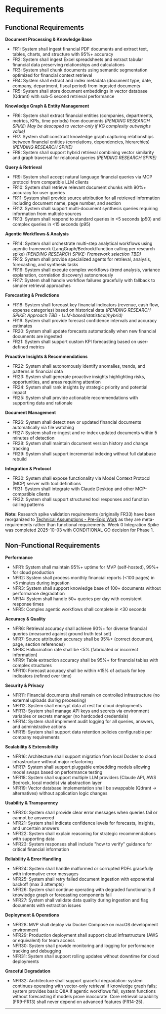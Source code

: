 # Requirements

## Functional Requirements

**Document Processing & Knowledge Base**
- FR1: System shall ingest financial PDF documents and extract text, tables, charts, and structure with 95%+ accuracy
- FR2: System shall ingest Excel spreadsheets and extract tabular financial data preserving relationships and calculations
- FR3: System shall chunk documents using semantic segmentation optimized for financial context retrieval
- FR4: System shall extract and index metadata (document type, date, company, department, fiscal period) from ingested documents
- FR5: System shall store document embeddings in vector database (Qdrant) with sub-5 second retrieval performance

**Knowledge Graph & Entity Management**
- FR6: System shall extract financial entities (companies, departments, metrics, KPIs, time periods) from documents *(PENDING RESEARCH SPIKE: May be descoped to vector-only if KG complexity outweighs value)*
- FR7: System shall construct knowledge graph capturing relationships between financial entities (correlations, dependencies, hierarchies) *(PENDING RESEARCH SPIKE)*
- FR8: System shall support hybrid retrieval combining vector similarity and graph traversal for relational queries *(PENDING RESEARCH SPIKE)*

**Query & Retrieval**
- FR9: System shall accept natural language financial queries via MCP protocol from compatible LLM clients
- FR10: System shall retrieve relevant document chunks with 90%+ accuracy for user queries
- FR11: System shall provide source attribution for all retrieved information including document name, page number, and section
- FR12: System shall support multi-document synthesis queries requiring information from multiple sources
- FR13: System shall respond to standard queries in <5 seconds (p50) and complex queries in <15 seconds (p95)

**Agentic Workflows & Analysis**
- FR14: System shall orchestrate multi-step analytical workflows using agentic framework (LangGraph/Bedrock/function calling per research spike) *(PENDING RESEARCH SPIKE: Framework selection TBD)*
- FR15: System shall provide specialized agents for retrieval, analysis, forecasting, and synthesis tasks
- FR16: System shall execute complex workflows (trend analysis, variance explanation, correlation discovery) autonomously
- FR17: System shall handle workflow failures gracefully with fallback to simpler retrieval approaches

**Forecasting & Predictions**
- FR18: System shall forecast key financial indicators (revenue, cash flow, expense categories) based on historical data *(PENDING RESEARCH SPIKE: Approach TBD - LLM-based/statistical/hybrid)*
- FR19: System shall provide forecast confidence intervals and accuracy estimates
- FR20: System shall update forecasts automatically when new financial documents are ingested
- FR21: System shall support custom KPI forecasting based on user-defined metrics

**Proactive Insights & Recommendations**
- FR22: System shall autonomously identify anomalies, trends, and patterns in financial data
- FR23: System shall generate proactive insights highlighting risks, opportunities, and areas requiring attention
- FR24: System shall rank insights by strategic priority and potential impact
- FR25: System shall provide actionable recommendations with supporting data and rationale

**Document Management**
- FR26: System shall detect new or updated financial documents automatically via file watching
- FR27: System shall re-ingest and re-index updated documents within 5 minutes of detection
- FR28: System shall maintain document version history and change tracking
- FR29: System shall support incremental indexing without full database rebuild

**Integration & Protocol**
- FR30: System shall expose functionality via Model Context Protocol (MCP) server with tool definitions
- FR31: System shall integrate with Claude Desktop and other MCP-compatible clients
- FR32: System shall support structured tool responses and function calling patterns

**Note:** Research spike validation requirements (originally FR33) have been reorganized to [Technical Assumptions - Pre-Epic Work](./technical-assumptions.md#pre-epic-work-week-0-integration-spike) as they are meta-requirements rather than functional requirements. Week 0 Integration Spike was completed 2025-10-03 with CONDITIONAL GO decision for Phase 1.

## Non-Functional Requirements

**Performance**
- NFR1: System shall maintain 95%+ uptime for MVP (self-hosted), 99%+ for cloud production
- NFR2: System shall process monthly financial reports (<100 pages) in <5 minutes during ingestion
- NFR3: System shall support knowledge base of 100+ documents without performance degradation
- NFR4: System shall handle 50+ queries per day with consistent response times
- NFR5: Complex agentic workflows shall complete in <30 seconds

**Accuracy & Quality**
- NFR6: Retrieval accuracy shall achieve 90%+ for diverse financial queries (measured against ground truth test set)
- NFR7: Source attribution accuracy shall be 95%+ (correct document, page, section references)
- NFR8: Hallucination rate shall be <5% (fabricated or incorrect information)
- NFR9: Table extraction accuracy shall be 95%+ for financial tables with complex structures
- NFR10: Forecast accuracy shall be within ±15% of actuals for key indicators (refined over time)

**Security & Privacy**
- NFR11: Financial documents shall remain on controlled infrastructure (no external uploads during processing)
- NFR12: System shall encrypt data at rest for cloud deployments
- NFR13: System shall manage API keys and secrets via environment variables or secrets manager (no hardcoded credentials)
- NFR14: System shall implement audit logging for all queries, answers, and administrative actions
- NFR15: System shall support data retention policies configurable per company requirements

**Scalability & Extensibility**
- NFR16: Architecture shall support migration from local Docker to cloud infrastructure without major refactoring
- NFR17: System shall support pluggable embedding models allowing model swaps based on performance testing
- NFR18: System shall support multiple LLM providers (Claude API, AWS Bedrock, local models) via abstraction layer
- NFR19: Vector database implementation shall be swappable (Qdrant → alternatives) without application logic changes

**Usability & Transparency**
- NFR20: System shall provide clear error messages when queries fail or cannot be answered
- NFR21: System shall indicate confidence levels for forecasts, insights, and uncertain answers
- NFR22: System shall explain reasoning for strategic recommendations with supporting data
- NFR23: System responses shall include "how to verify" guidance for critical financial information

**Reliability & Error Handling**
- NFR24: System shall handle malformed or corrupted PDFs gracefully with informative error messages
- NFR25: System shall retry failed document ingestion with exponential backoff (max 3 attempts)
- NFR26: System shall continue operating with degraded functionality if knowledge graph or forecasting components fail
- NFR27: System shall validate data quality during ingestion and flag documents with extraction issues

**Deployment & Operations**
- NFR28: MVP shall deploy via Docker Compose on macOS development environment
- NFR29: Production deployment shall support cloud infrastructure (AWS or equivalent) for team access
- NFR30: System shall provide monitoring and logging for performance tracking and debugging
- NFR31: System shall support rolling updates without downtime for cloud deployments

**Graceful Degradation**
- NFR32: Architecture shall support graceful degradation: system continues operating with vector-only retrieval if knowledge graph fails; system provides basic Q&A if agentic workflows fail; system functions without forecasting if models prove inaccurate. Core retrieval capability (FR9-FR13) shall never depend on advanced features (FR14-25).

---
